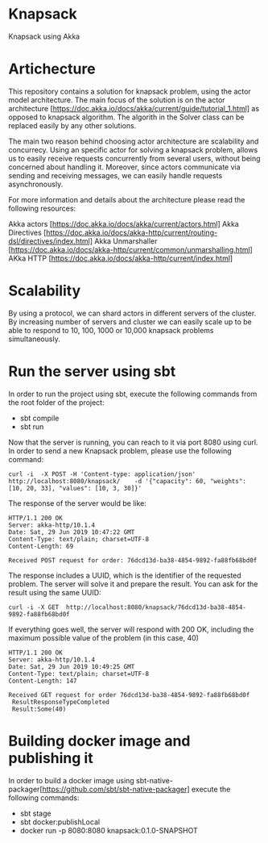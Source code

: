 # Knapsack
Knapsack using Akka

# Artichecture
This repository contains a solution for knapsack problem, using the actor model architecture. The main focus of the solution is on the actor architecture [https://doc.akka.io/docs/akka/current/guide/tutorial_1.html] as opposed to knapsack algorithm. The algorith in the Solver class can be replaced easily by any other solutions.

The main two reason behind choosing actor architecture are scalability and concurrecy. 
Using an specific actor for solving a knapsack problem, allows us to easily receive requests concurrently from several users, without being concerned about handling it. Moreover, since actors communicate via sending and receiving messages, we can easily handle requests asynchronously. 

For more information and details about the architecture please read the following resources:

Akka actors [https://doc.akka.io/docs/akka/current/actors.html]
Akka Directives [https://doc.akka.io/docs/akka-http/current/routing-dsl/directives/index.html]
Akka Unmarshaller [https://doc.akka.io/docs/akka-http/current/common/unmarshalling.html]
AKka HTTP [https://doc.akka.io/docs/akka-http/current/index.html]

# Scalability 
By using a protocol, we can shard actors in different servers of the cluster. By increasing number of servers and cluster we can easily scale up to be able to respond to 10, 100, 1000 or 10,000 knapsack problems simultaneously.

# Run the server using sbt
In order to run the project using sbt, execute the following commands from the root folder of the project:

* sbt compile
* sbt run

Now that the server is running, you can reach to it via port 8080 using curl. In order to send a new Knapsack problem, please use the following command:

```
curl -i  -X POST -H 'Content-type: application/json' http://localhost:8080/knapsack/    -d '{"capacity": 60, "weights": [10, 20, 33], "values": [10, 3, 30]}'
```

The response of the server would be like:
```
HTTP/1.1 200 OK
Server: akka-http/10.1.4
Date: Sat, 29 Jun 2019 10:47:22 GMT
Content-Type: text/plain; charset=UTF-8
Content-Length: 69

Received POST request for order: 76dcd13d-ba38-4854-9892-fa88fb68bd0f
```

The response includes a UUID, which is the identifier of the requested problem. The server will solve it and prepare the result. You can ask for the result using the same UUID:

```
curl -i -X GET  http://localhost:8080/knapsack/76dcd13d-ba38-4854-9892-fa88fb68bd0f
```

If everything goes well, the server will respond with 200 OK, including the maximum possible value of the problem (in this case, 40)
```
HTTP/1.1 200 OK
Server: akka-http/10.1.4
Date: Sat, 29 Jun 2019 10:49:25 GMT
Content-Type: text/plain; charset=UTF-8
Content-Length: 147

Received GET request for order 76dcd13d-ba38-4854-9892-fa88fb68bd0f
 ResultResponseTypeCompleted
 Result:Some(40)
``` 

# Building docker image and publishing it
In order to build a docker image using sbt-native-packager[https://github.com/sbt/sbt-native-packager] execute the following commands:
* sbt stage
* sbt docker:publishLocal
* docker run -p 8080:8080 knapsack:0.1.0-SNAPSHOT





